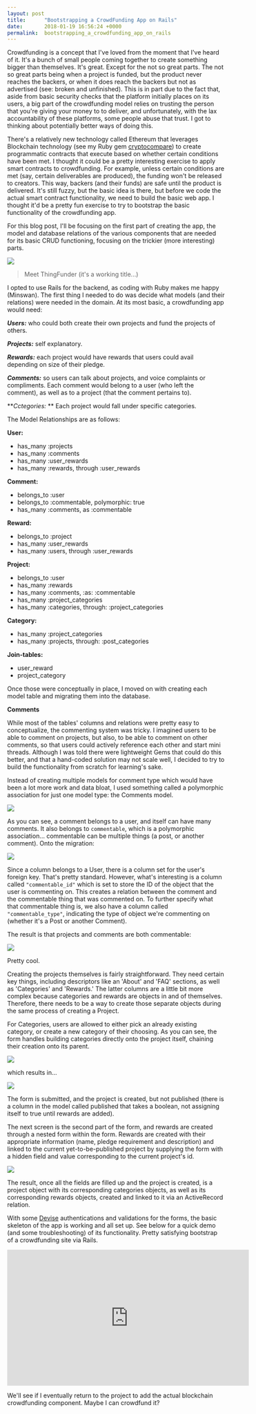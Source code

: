 ```yaml
---
layout: post
title:      "Bootstrapping a CrowdFunding App on Rails"
date:       2018-01-19 16:56:24 +0000
permalink:  bootstrapping_a_crowdfunding_app_on_rails
---
```



Crowdfunding is a concept that I've loved from the moment that I've heard of it. It's a bunch of small people coming together to create something bigger than themselves. It's great. Except for the not so great parts. The not so great parts being when a project is funded, but the product never reaches the backers, or when it does reach the backers but not as advertised (see: broken and unfinished). This is in part due to the fact that, aside from basic security checks that the platform initially places on its users, a big part of the crowdfunding model relies on trusting the person that you're giving your money to to deliver, and unfortunately, with the lax accountability of these platforms, some people abuse that trust. I got to thinking about potentially better ways of doing this.

There's a relatively new technology called Ethereum that leverages Blockchain technology (see my Ruby gem [cryptocompare](http://fullstackfollies.com/2017/07/17/crypto_compare_ruby_gem/)) to create programmatic contracts that execute based on whether certain conditions have been met. I thought it could be a pretty interesting exercise to apply smart contracts to crowdfunding. For example, unless certain conditions are met (say, certain deliverables are produced), the funding won't be released to creators. This way, backers (and their funds) are safe until the product is delivered. It's still fuzzy, but the basic idea is there, but before we code the actual smart contract functionality, we need to build the basic web app. I thought it'd be a pretty fun exercise to try to bootstrap the basic functionality of the crowdfunding app.

For this blog post, I'll be focusing on the first part of creating the app, the model and database relations of the various components that are needed for its basic CRUD functioning, focusing on the trickier (more interesting) parts.

![](https://i.imgur.com/7Dr6EVd.png)
> Meet ThingFunder (it's a working title...)

I opted to use Rails for the backend, as coding with Ruby makes me happy (Minswan). The first thing I needed to do was decide what models (and their relations) were needed in the domain. At its most basic, a crowdfunding app would need: 

***Users:*** who could both create their own projects and fund the projects of others.

***Projects:*** self explanatory.

***Rewards:*** each project would have rewards that users could avail depending on size of their pledge.

***Comments:*** so users can talk about projects, and voice complaints or compliments. Each comment would belong to a user (who left the comment), as well as to a project (that the comment pertains to).

***Cctegories:* ** Each project would fall under specific categories.

The Model Relationships are as follows:

**User:**
* has_many :projects
* has_many :comments
* has_many :user_rewards
* has_many :rewards, through :user_rewards

**Comment:**
* belongs_to :user
* belongs_to :commentable, polymorphic: true
* has_many :comments, as :commentable

**Reward:**
* belongs_to :project
* has_many :user_rewards 
* has_many :users, through :user_rewards

**Project:**
* belongs_to :user
* has_many :rewards
* has_many :comments, :as: :commentable
* has_many :project_categories
* has_many :categories, through: :project_categories

**Category:**
* has_many :project_categories 
* has_many :projects, through: :post_categories

**Join-tables:**

* user_reward
* project_category


Once those were conceptually in place, I moved on with creating each model table and migrating them into the database. 

**Comments**

While most of the tables' columns and relations were pretty easy to conceptualize, the commenting system was tricky. I imagined users to be able to comment on projects, but also, to be able to comment on other comments, so that users could actively reference each other and start mini threads. Although I was told there were lightweight Gems that could do this better, and that a hand-coded solution may not scale well, I decided to try to build the functionality from scratch for learning's sake. 

Instead of creating multiple models for comment type which would have been a lot more work and data bloat, I used something called a polymorphic association for just one model type: the Comments model. 

![](https://i.imgur.com/RL1ol11.png)

As you can see, a comment belongs to a user, and itself can have many comments. It also belongs to ```commentable```, which is a polymorphic association... commentable can be multiple things (a post, or another comment). Onto the migration:

![](https://i.imgur.com/iEtJ0cp.png)

Since a column belongs to a User, there is a column set for the user's foreign key. That's pretty standard. However, what's interesting is a column called ```"commentable_id"``` which is set to store the ID of the object that the user is commenting on. This creates a relation between the comment and the commentable thing that was commented on. To further specify what that commentable thing is, we also have a column called ```"commentable_type"```, indicating the type of object we're commenting on (whether it's a Post or another Comment).

The result is that projects and comments are both commentable:

![](https://i.imgur.com/Irpbm3G.png?1)

Pretty cool.

Creating the projects themselves is fairly straightforward. They need certain key things, including descriptors like an 'About' and 'FAQ' sections, as well as 'Categories' and 'Rewards.' The latter columns are a little bit more complex because categories and rewards are objects in and of themselves. Therefore, there needs to be a way to create those separate objects during the same process of creating a Project.

For Categories, users are allowed to either pick an already existing category, or create a new category of their choosing. As you can see, the form handles building categories directly onto the project itself, chaining their creation onto its parent. 

![](https://i.imgur.com/dnkdyl3.png?1)

which results in...

![](https://i.imgur.com/i0c40Ey.png?1)

The form is submitted, and the project is created, but not published (there is a column in the model called published that takes a boolean, not assigning itself to true until rewards are added).

The next screen is the second part of the form, and rewards are created through a nested form within the form. Rewards are created with their appropriate information (name, pledge requirement and description) and linked to the current yet-to-be-published project by supplying the form with a hidden field and value corresponding to the current project's id.

![](https://i.imgur.com/5kbcoPT.png?1)

The result, once all the fields are filled up and the project is created, is a project object with its corresponding categories objects, as well as its corresponding rewards objects, created and linked to it via an ActiveRecord relation.

With some [Devise](https://rubygems.org/gems/devise/versions/4.2.0) authentications and validations for the forms, the basic skeleton of the app is working and all set up. See below for a quick demo (and some troubleshooting) of its functionality. Pretty satisfying bootstrap of a crowdfunding site via Rails. 

<iframe width="560" height="315" src="https://www.youtube.com/embed/drreRyb84PE?rel=0" frameborder="0" allow="autoplay; encrypted-media" allowfullscreen></iframe>

We'll see if I eventually return to the project to add the actual blockchain crowdfunding component. Maybe I can crowdfund it?


